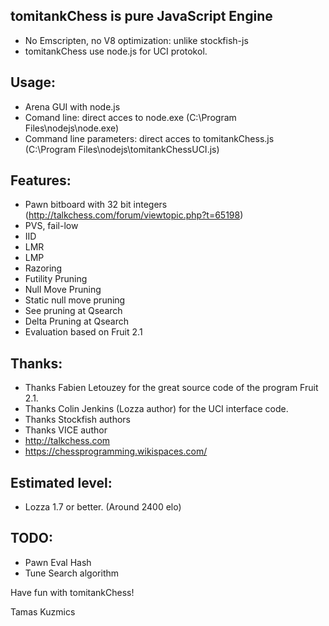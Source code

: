 tomitankChess is pure JavaScript Engine
-----------------------------------------
- No Emscripten, no V8 optimization: unlike stockfish-js
- tomitankChess use node.js for UCI protokol.

Usage:
------------------
- Arena GUI with node.js
- Comand line: direct acces to node.exe (C:\Program Files\nodejs\node.exe)
- Command line parameters: direct acces to tomitankChess.js (C:\Program Files\nodejs\tomitankChessUCI.js)

Features:
------------------
- Pawn bitboard with 32 bit integers (http://talkchess.com/forum/viewtopic.php?t=65198)
- PVS, fail-low
- IID
- LMR
- LMP
- Razoring
- Futility Pruning
- Null Move Pruning
- Static null move pruning
- See pruning at Qsearch
- Delta Pruning at Qsearch
- Evaluation based on Fruit 2.1

Thanks:
------------------
- Thanks Fabien Letouzey for the great source code of the program Fruit 2.1.
- Thanks Colin Jenkins (Lozza author) for the UCI interface code.
- Thanks Stockfish authors
- Thanks VICE author
- http://talkchess.com
- https://chessprogramming.wikispaces.com/

Estimated level:
------------------
- Lozza 1.7 or better. (Around 2400 elo)

TODO:
------------------
- Pawn Eval Hash
- Tune Search algorithm

Have fun with tomitankChess!

Tamas Kuzmics
